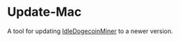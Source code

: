 # Update-Mac

A tool for updating [IdleDogecoinMiner](https://github.com/IdleDogeTeam/IdleDogecoinMiner) to a newer version.

